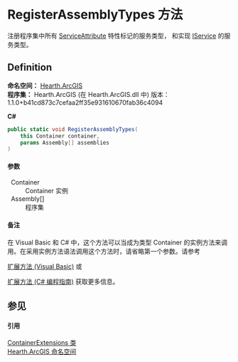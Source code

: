 # RegisterAssemblyTypes 方法


注册程序集中所有 <a href="T_Hearth_ArcGIS_ServiceAttribute">ServiceAttribute</a> 特性标记的服务类型， 和实现 <a href="T_Hearth_ArcGIS_IService">IService</a> 的服务类型。



## Definition
**命名空间：** <a href="N_Hearth_ArcGIS">Hearth.ArcGIS</a>  
**程序集：** Hearth.ArcGIS (在 Hearth.ArcGIS.dll 中) 版本：1.1.0+b41cd873c7cefaa2ff35e931610670fab36c4094

**C#**
``` C#
public static void RegisterAssemblyTypes(
	this Container container,
	params Assembly[] assemblies
)
```



#### 参数
<dl><dt>  Container</dt><dd>Container 实例</dd><dt>  Assembly[]</dt><dd>程序集</dd></dl>

#### 备注
在 Visual Basic 和 C# 中，这个方法可以当成为类型 Container 的实例方法来调用。在采用实例方法语法调用这个方法时，请省略第一个参数。请参考 <a href="https://docs.microsoft.com/dotnet/visual-basic/programming-guide/language-features/procedures/extension-methods" target="_blank" rel="noopener noreferrer">

扩展方法 (Visual Basic)</a> 或 <a href="https://docs.microsoft.com/dotnet/csharp/programming-guide/classes-and-structs/extension-methods" target="_blank" rel="noopener noreferrer">

扩展方法 (C# 编程指南)</a> 获取更多信息。

## 参见


#### 引用
<a href="T_Hearth_ArcGIS_ContainerExtensions">ContainerExtensions 类</a>  
<a href="N_Hearth_ArcGIS">Hearth.ArcGIS 命名空间</a>  
